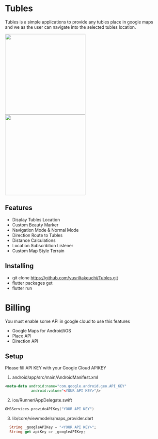 # Tubles
Tubles is a simple applications to provide any tubles place
    in google maps and we as the user can navigate into the selected tubles location.

<p>
<img  src="https://i.ibb.co/v4yNgjc/Screenshot-2020-05-23-15-48-14-357-com-yurani-tubles.jpg"  width=265/>
<img  src="https://i.ibb.co/rGyDxwK/Screenshot-2020-05-23-15-42-49-418-com-yurani-tubles.jpg"  width=265/>
</p>

## Features
- Display Tubles Location
- Custom Beauty Marker
- Navigation Mode & Normal Mode
- Direction Route to Tubles
- Distance Calculations
- Location Subscribtion Listener
- Custom Map Style Terrain

## Installing
- git clone https://github.com/yusriltakeuchi/Tubles.git
- flutter packages get
- flutter run

# Billing
You must enable some API in google cloud to use this features
- Google Maps for Android/iOS
- Place API 
- Direction API

## Setup
Please fill API KEY with your Google Cloud APIKEY
1. android/app/src/main/AndroidManifest.xml
```xml
<meta-data android:name="com.google.android.geo.API_KEY"
            android:value="<YOUR API KEY>"/>
```

2. ios/Runner/AppDelegate.swift
```swift
GMSServices.provideAPIKey("YOUR API KEY")
```

3. lib/core/viewmodels/maps_provider.dart
```dart
  String _googleAPIKey = "<YOUR API KEY>";
  String get apiKey => _googleAPIKey;
```
